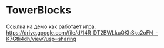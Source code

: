 # TowerBlocks

Ссылка на демо как работает игра. 
https://drive.google.com/file/d/14R_DT2BWLkuQKhSkc2oFN_-K7Gtli4dh/view?usp=sharing
